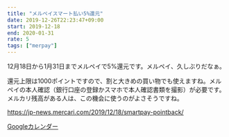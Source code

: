 ```yaml
---
title: "メルペイスマート払い5%還元"
date: 2019-12-26T22:23:47+09:00
start: 2019-12-18
end: 2020-01-31
rate: 5
tags: ["merpay"]
---
```


12月18日から1月31日までメルペイで5%還元です。メルペイ、久しぶりだなぁ。

還元上限は1000ポイントですので、割と大きめの買い物でも使えますね。メルペイの本人確認（銀行口座の登録かスマホで本人確認書類を撮影）が必要です。メルカリ残高がある人は、この機会に使うのがよさそうですね。

https://jp-news.mercari.com/2019/12/18/smartpay-pointback/

[Googleカレンダー](http://www.google.com/calendar/event?action=TEMPLATE&text=%E3%83%A1%E3%83%AB%E3%83%9A%E3%82%A4%E3%82%B9%E3%83%9E%E3%83%BC%E3%83%88%E6%89%95%E3%81%845%25%E9%82%84%E5%85%83&dates=20191218/20200131&details=https://pokanpo.com/posts/20200131_merpay/)
